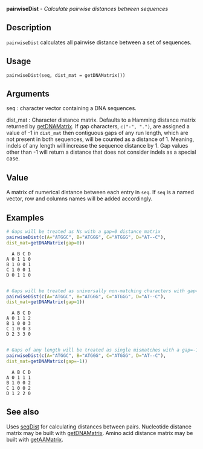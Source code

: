 





**pairwiseDist** - *Calculate pairwise distances between sequences*

Description
--------------------

`pairwiseDist` calculates all pairwise distance between a set of sequences.


Usage
--------------------
```
pairwiseDist(seq, dist_mat = getDNAMatrix())
```

Arguments
-------------------

seq
:   character vector containing a DNA sequences.

dist_mat
:   Character distance matrix. Defaults to a Hamming distance 
matrix returned by [getDNAMatrix](getDNAMatrix.md). If gap 
characters, `c("-", ".")`, are assigned a value of -1 
in `dist_mat` then contiguous gaps of any run length,
which are not present in both sequences, will be counted as a 
distance of 1. Meaning, indels of any length will increase
the sequence distance by 1. Gap values other than -1 will 
return a distance that does not consider indels as a special case.



Value
-------------------

A matrix of numerical distance between each entry in `seq`. 
If `seq` is a named vector, row and columns names will be added 
accordingly.



Examples
-------------------

```R
# Gaps will be treated as Ns with a gap=0 distance matrix
pairwiseDist(c(A="ATGGC", B="ATGGG", C="ATGGG", D="AT--C"), 
dist_mat=getDNAMatrix(gap=0))

```


```
  A B C D
A 0 1 1 0
B 1 0 0 1
C 1 0 0 1
D 0 1 1 0

```


```R

# Gaps will be treated as universally non-matching characters with gap=1
pairwiseDist(c(A="ATGGC", B="ATGGG", C="ATGGG", D="AT--C"), 
dist_mat=getDNAMatrix(gap=1))

```


```
  A B C D
A 0 1 1 2
B 1 0 0 3
C 1 0 0 3
D 2 3 3 0

```


```R

# Gaps of any length will be treated as single mismatches with a gap=-1 distance matrix
pairwiseDist(c(A="ATGGC", B="ATGGG", C="ATGGG", D="AT--C"), 
dist_mat=getDNAMatrix(gap=-1))
```


```
  A B C D
A 0 1 1 1
B 1 0 0 2
C 1 0 0 2
D 1 2 2 0

```



See also
-------------------

Uses [seqDist](seqDist.md) for calculating distances between pairs.
Nucleotide distance matrix may be built with [getDNAMatrix](getDNAMatrix.md). 
Amino acid distance matrix may be built with [getAAMatrix](getAAMatrix.md).




